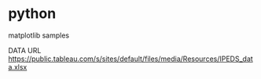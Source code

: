 # python
matplotlib samples

DATA URL
https://public.tableau.com/s/sites/default/files/media/Resources/IPEDS_data.xlsx
